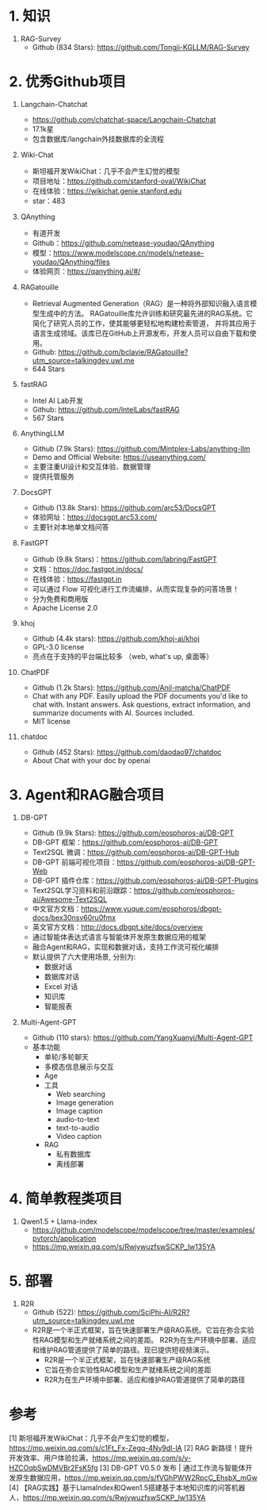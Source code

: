 # 1. 知识

1. RAG-Survey
   - Github (834 Stars): https://github.com/Tongji-KGLLM/RAG-Survey

# 2. 优秀Github项目
1. Langchain-Chatchat
   - https://github.com/chatchat-space/Langchain-Chatchat
   - 17.1k星
   - 包含数据库/langchain外挂数据库的全流程

2. Wiki-Chat
   - 斯坦福开发WikiChat：几乎不会产生幻觉的模型
   - 项目地址：https://github.com/stanford-oval/WikiChat
   - 在线体验：https://wikichat.genie.stanford.edu
   - star：483

3. QAnything
   - 有道开发
   - Github：https://github.com/netease-youdao/QAnything
   - 模型：https://www.modelscope.cn/models/netease-youdao/QAnything/files
   - 体验网页：https://qanything.ai/#/

4. RAGatouille
   - Retrieval Augmented Generation（RAG）是一种将外部知识融入语言模型生成中的方法。
     RAGatouille库允许训练和研究最先进的RAG系统。它简化了研究人员的工作，使其能够更轻松地构建检索管道，
     并将其应用于语言生成领域。该库已在GitHub上开源发布，开发人员可以自由下载和使用。
   - Github: https://github.com/bclavie/RAGatouille?utm_source=talkingdev.uwl.me
   - 644 Stars

5. fastRAG
   - Intel AI Lab开发
   - Github: https://github.com/IntelLabs/fastRAG
   - 567 Stars

6. AnythingLLM
   - Github (7.9k Stars): https://github.com/Mintplex-Labs/anything-llm
   - Demo and Official Website: https://useanything.com/
   - 主要注重UI设计和交互体验、数据管理
   - 提供托管服务

7. DocsGPT
   - Github (13.8k Stars): https://github.com/arc53/DocsGPT
   - 体验网址：https://docsgpt.arc53.com/
   - 主要针对本地单文档问答

8. FastGPT 
   - Github (9.8k Stars)：https://github.com/labring/FastGPT
   - 文档：https://doc.fastgpt.in/docs/
   - 在线体验：https://fastgpt.in
   - 可以通过 Flow 可视化进行工作流编排，从而实现复杂的问答场景！
   - 分为免费和商用版
   - Apache License 2.0

9. khoj
   - Github (4.4k stars): https://github.com/khoj-ai/khoj
   - GPL-3.0 license
   - 亮点在于支持的平台端比较多 （web, what's up, 桌面等）

10. ChatPDF
    - Github (1.2k Stars): https://github.com/Anil-matcha/ChatPDF
    - Chat with any PDF. Easily upload the PDF documents you'd like to chat with. Instant answers. Ask questions, extract information, and summarize documents with AI. Sources included.
    - MIT license

11. chatdoc
    - Github (452 Stars): https://github.com/daodao97/chatdoc
    - About Chat with your doc by openai

# 3. Agent和RAG融合项目

1. DB-GPT
   - Github (9.9k Stars): https://github.com/eosphoros-ai/DB-GPT
   - DB-GPT 框架：https://github.com/eosphoros-ai/DB-GPT
   - Text2SQL 微调：https://github.com/eosphoros-ai/DB-GPT-Hub
   - DB-GPT 前端可视化项目：https://github.com/eosphoros-ai/DB-GPT-Web
   - DB-GPT 插件仓库：https://github.com/eosphoros-ai/DB-GPT-Plugins
   - Text2SQL学习资料和前沿跟踪：https://github.com/eosphoros-ai/Awesome-Text2SQL
   - 中文官方文档：https://www.yuque.com/eosphoros/dbgpt-docs/bex30nsv60ru0fmx
   - 英文官方文档：http://docs.dbgpt.site/docs/overview
   - 通过智能体表达式语言与智能体开发原生数据应用的框架
   - 融合Agent和RAG，实现和数据对话，支持工作流可视化编排
   - 默认提供了六大使用场景,  分别为:
     - 数据对话
     - 数据库对话
     - Excel 对话
     - 知识库
     - 智能报表

2. Multi-Agent-GPT
   - Github (110 stars): https://github.com/YangXuanyi/Multi-Agent-GPT
   - 基本功能
     - 单轮/多轮聊天
     - 多模态信息展示与交互
     - Age
     - 工具
       - Web searching  
       - Image generation
       - Image caption
       - audio-to-text
       - text-to-audio
       - Video caption
     - RAG 
       - 私有数据库
       - 离线部署
       
# 4. 简单教程类项目

1. Qwen1.5 + Llama-index
   - https://github.com/modelscope/modelscope/tree/master/examples/pytorch/application
   - https://mp.weixin.qq.com/s/RwjywuzfswSCKP_lw135YA
  
# 5. 部署

1. R2R
   - Github (522): https://github.com/SciPhi-AI/R2R?utm_source=talkingdev.uwl.me
   - R2R是一个半正式框架，旨在快速部署生产级RAG系统。它旨在弥合实验性RAG模型和生产就绪系统之间的差距。
     R2R为在生产环境中部署、适应和维护RAG管道提供了简单的路径。现已提供短视频演示。
     - R2R是一个半正式框架，旨在快速部署生产级RAG系统
     - 它旨在弥合实验性RAG模型和生产就绪系统之间的差距
     - R2R为在生产环境中部署、适应和维护RAG管道提供了简单的路径

# 参考

[1] 斯坦福开发WikiChat：几乎不会产生幻觉的模型，https://mp.weixin.qq.com/s/c1Ft_Fx-Zegq-4Ny9dl-lA
[2] RAG 新路径！提升开发效率、用户体验拉满，https://mp.weixin.qq.com/s/y-HZCOqbSwDMVBr2FsK5fg
[3] DB-GPT V0.5.0 发布 | 通过工作流与智能体开发原生数据应用，https://mp.weixin.qq.com/s/fVGhPWW2RpcC_EhsbX_mGw
[4] 【RAG实践】基于LlamaIndex和Qwen1.5搭建基于本地知识库的问答机器人，https://mp.weixin.qq.com/s/RwjywuzfswSCKP_lw135YA